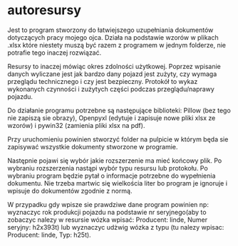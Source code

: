 # autoresursy
Jest to program stworzony do łatwiejszego uzupełniania dokumentów dotyczących pracy mojego ojca.
Działa na podstawie wzorów w plikach .xlsx które niestety muszą być razem z programem w jednym folderze, nie potrafie tego inaczej rozwiązać.

Resursy to inaczej mówiąc okres zdolności użytkowej. Poprzez wpisanie danych wyliczane jest jak bardzo dany pojazd jest zużyty, czy wymaga przeglądu technicznego i czy jest bezpieczny. Protokół to wykaz wykonanych czynności i zużytych części podczas przeglądu/naprawy pojazdu.

Do działanie programu potrzebne są następujące biblioteki: Pillow (bez tego nie zapiszą sie obrazy), Openpyxl (edytuje i zapisuje nowe pliki xlsx ze wzorów) 
i pywin32 (zamienia pliki xlsx na pdf).

Przy uruchomieniu powinien stworzyć folder na pulpicie w którym będa sie zapisywać wszystkie dokumenty stworzone w programie.

Następnie pojawi się wybór jakie rozszerzenie ma mieć końcowy plik. Po wybraniu rozszerzenia nastąpi wybór typu resursu lub protokołu.
Po wybraniu program będzie pytał o informacje potrzebne do wypełnienia dokumentu. Nie trzeba martwic się wielkościa liter bo program je ignoruje i wpisuje do dokumentów zgodnie z normą.

W przypadku gdy wpisze sie prawdziwe dane program powinien np: wyznaczyc rok produkcji pojazdu na podstawie nr seryjnego(aby to zobaczyc nalezy w resursie wózka wpisać: Producent: linde, Numer seryjny: h2x393t) lub wyznaczyc udżwig wózka z typu (tu nalezy wpisac: Producent: linde, Typ: h25t).

